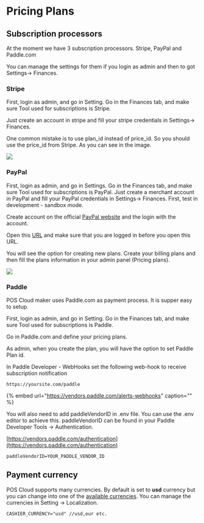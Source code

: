 # Pricing Plans

## Subscription processors

At the moment we have 3 subscription processors. Stripe, PayPal and Paddle.com

You can manage the settings for them if you login as admin and then to got Settings-&gt; Finances.

### Stripe

First, login as admin, and go in Setting. Go in the Finances tab, and make sure Tool used for subscriptions is Stripe.

Just create an account in stripe and fill your stripe credentials in Settings-&gt; Finances.

One common mistake is to use plan\_id instead of price\_id. So you should use the price\_id from Stripe. As you can see in the image.

![](../.gitbook/assets/plans.png)

### PayPal

First, login as admin, and go in Settings. Go in the Finances tab, and make sure Tool used for subscriptions is PayPal. Just create a merchant account in PayPal and fill your PayPal credentials in Settings-&gt; Finances. First, test in development - sandbox mode.

Create account on the official [PayPal website](https://www.paypal.com/) and the login with the account. 

Open this [URL](https://www.paypal.com/billing/plans) and make sure that you are logged in before you open this URL.

You will see the option for creating new plans. Create your billing plans and then fill the plans information in your admin panel \(Pricing plans\).

![](../.gitbook/assets/screenshot-1-.png)



### Paddle

POS Cloud maker uses Paddle.com as payment process. It is supper easy to setup.

First, login as admin, and go in Setting. Go in the Finances tab, and make sure Tool used for subscriptions is Paddle.

Go in Paddle.com and define your pricing plans.

As admin, when you create the plan, you will have the option to set Paddle Plan id.

In Paddle Developer - WebHooks set the following web-hook to receive subscription notification

```text
https://yoursite.com/paddle
```

{% embed url="https://vendors.paddle.com/alerts-webhooks" caption="" %}

You will also need to add paddleVendorID in .env file. You can use the .env editor to achieve this. paddleVendorID can be found in your Paddle Developer Tools -&gt; Authentication.

[https://vendors.paddle.com/authentication](https://vendors.paddle.com/authentication)

```text
paddleVendorID=YOUR_PADDLE_VENDOR_ID
```

## **Payment currency**

POS Cloud supports many currencies. By default is set to **usd** currency but you can change into one of the [available currencies](https://stripe.com/docs/currencies#presentment-currencies). You can manage the currencies in Setting -&gt; Localization.

```text
CASHIER_CURRENCY="usd" //usd,eur etc.
```

